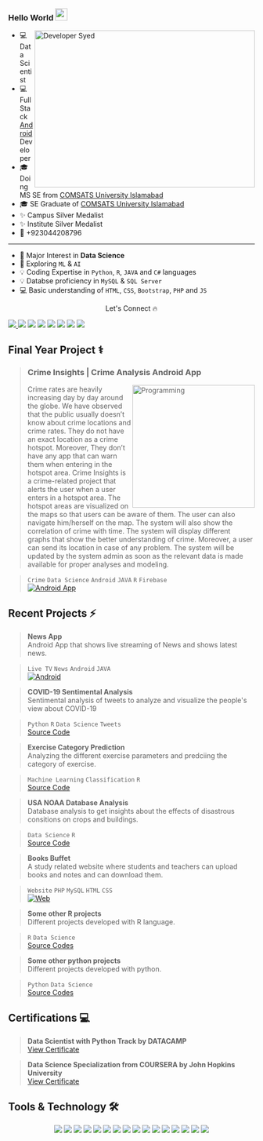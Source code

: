 ### Hello World <img src="https://media.giphy.com/media/hvRJCLFzcasrR4ia7z/giphy.gif" height="25px" width="25px">
<img align="right" alt="Developer Syed" src="code.gif" width="450" height="320" />

- 💻 Data Scientist 
- 💻 Full Stack [Android](https://developer.android.com/) Developer
- 🎓 Doing MS SE from [COMSATS University Islamabad](https://www.comsats.edu.pk/)
- 🎓 SE Graduate of [COMSATS University Islamabad](https://www.comsats.edu.pk/)
- ✨ Campus Silver Medalist
- ✨ Institute Silver Medalist
- 📱 +923044208796
---
- 🌱 Major Interest in **Data Science**
- 🔭 Exploring `ML` & `AI`
- 💡  Coding Expertise in `Python`, `R`, `JAVA` and `C#` languages
- 💡  Databse proficiency in `MySQL` & `SQL Server`
- 💻 Basic understanding of `HTML`, `CSS`, `Bootstrap`, `PHP` and `JS`

<p align="center"> Let's Connect 🔥</p>
<a href="https://github.com/Syed-Shaheryar-Tirmizi">
<img src="https://img.shields.io/badge/Github-211F1F?style=for-the-badge&logo=GitHub&logoColor=ffffff">
</a> 
<a href="https://www.linkedin.com/in/syed-shaheryar-tirmizi-7818a9194/">
<img src="https://img.shields.io/badge/Linkedin-0077B5?style=for-the-badge&logo=Linkedin&logoColor=ffffff"></a>
<a href="https://www.facebook.com/I.am.Shah17/">
<img src="https://img.shields.io/badge/Facebook-1877F2?style=for-the-badge&logo=Facebook&logoColor=ffffff"></a>
<a href="https://twitter.com/SyedShaheryar_">
<img src="https://img.shields.io/badge/Twitter-08A0E9?style=for-the-badge&logo=Twitter&logoColor=ffffff"></a>
<a href="https://www.instagram.com/syed_zaada_17/">
<img src="https://img.shields.io/badge/Instagram-DD2A7B?style=for-the-badge&logo=Instagram&logoColor=ffffff"></a>
<a href="mailto:syedshaheryar1@gmail.com">
<img src="https://img.shields.io/badge/Gmail-D44638?style=for-the-badge&logo=gmail&logoColor=ffffff"></a>
<a href="https://m.me/I.am.Shah17/">
<img src="https://img.shields.io/badge/Chat-1877F2?style=for-the-badge&logo=Messenger&logoColor=ffffff"></a>
<a href="https://wa.me/923044208796?text=%23Github">
<img src="https://img.shields.io/badge/Chat-25D366?style=for-the-badge&logo=WhatsApp&logoColor=ffffff"></a>
</div>

## Final Year Project ⚕

>### Crime Insights | Crime Analysis Android App
><img align="right" alt="Programming" src="coding.png" height="250" />
> Crime rates are heavily increasing day by day around the globe. We have observed that the public usually doesn’t know about crime locations and crime rates. They do not have an exact location as a crime hotspot. Moreover, They don’t have any app that can warn them when entering in the hotspot area. Crime Insights is a crime-related project that alerts the user when a user enters in a hotspot area. The hotspot areas are visualized on the maps so that users can be aware of them. The user can also navigate him/herself on the map. The system will also show the correlation of crime with time. The system will display different graphs that show the better understanding of crime. Moreover, a user can send its location in case of any problem. The system will be updated by the system admin as soon as the relevant data is made available for proper analyses and modeling.

>`Crime` `Data Science` `Android` `JAVA` `R` `Firebase`
<br>[![Android App](https://img.shields.io/badge/Android-App-00C853?logo=android&logoColor=ffffff)](https://github.com/Syed-Shaheryar-Tirmizi/FYP/)

## Recent Projects ⚡

>**News App**<br>Android App that shows live streaming of News and shows latest news.

>`Live TV` `News` `Android` `JAVA`
<br> [![Android](https://img.shields.io/badge/Android-App-00C853?logo=android&logoColor=ffffff)](https://github.com/Syed-Shaheryar-Tirmizi/Live-News-TV-App)

>**COVID-19 Sentimental Analysis**<br>Sentimental analysis of tweets to analyze and visualize the people's view about COVID-19

>`Python` `R` `Data Science` `Tweets`
<br>[Source Code](https://github.com/Syed-Shaheryar-Tirmizi/Twitter-Sentimental-Analysis)

>**Exercise Category Prediction**<br>Analyzing the different exercise parameters and predciing the category of exercise.

>`Machine Learning` `Classification` `R`
<br>[Source Code](https://github.com/Syed-Shaheryar-Tirmizi/R-pojects/tree/main/Exercise%20Category%20Prediction)


>**USA NOAA Database Analysis**<br>Database analysis to get insights about the effects of disastrous consitions on crops and buildings.

>`Data Science` `R`
<br>[Source Code](https://github.com/Syed-Shaheryar-Tirmizi/R-pojects/tree/main/NOAA%20Database%20Analysis)

>**Books Buffet**<br>A study related website where students and teachers can upload books and notes and can download them.

>`Website` `PHP` `MySQL` `HTML` `CSS`
<br>[![Web](https://img.shields.io/badge/Web-App-00C853?logo=android&logoColor=ffffff)](https://github.com/Syed-Shaheryar-Tirmizi/Books-Buffet)
 
>**Some other R projects**<br>Different projects developed with R language.

>`R` `Data Science`
<br>[Source Codes](https://github.com/Syed-Shaheryar-Tirmizi/R-pojects/)

>**Some other python projects**<br>Different projects developed with python.

>`Python` `Data Science`
<br>[Source Codes](https://github.com/Syed-Shaheryar-Tirmizi/Python-pojects/)


## Certifications 💻

>**Data Scientist with Python Track by DATACAMP**
<br>[View Certificate](https://www.datacamp.com/statement-of-accomplishment/track/b1c04d3d69113d0ee8300306bc97bb39a7c4cfae)

>**Data Science Specialization from COURSERA by John Hopkins University**
<br>[View Certificate](https://www.coursera.org/account/accomplishments/specialization/certificate/KNZ88NELW6A8)

## Tools & Technology 🛠
<div align="center">
<!-- <p align="center"></p> -->
<img src="https://img.shields.io/badge/Python-FFD43B?style=for-the-badge&logo=python&logoColor=white"/>
<img src="https://img.shields.io/badge/R-276DC3?style=for-the-badge&logo=r&logoColor=white"/>
<img src="https://img.shields.io/badge/C++-00599C?style=for-the-badge&logo=cplusplus&logoColor=white" />
<img src="https://img.shields.io/badge/C_Sharp-239120?style=for-the-badge&logo=csharp&logoColor=white" />
<img src="https://img.shields.io/badge/Java-007396?style=for-the-badge&logo=java&logoColor=white" />
<img src="https://img.shields.io/badge/JavaScript-F7DF1E?style=for-the-badge&logo=javascript&logoColor=white" />
<img src="https://img.shields.io/badge/PHP-777BB4?style=for-the-badge&logo=php&logoColor=white" />
<img src="https://img.shields.io/badge/MySQL-005C84?style=for-the-badge&logo=mysql&logoColor=white" />
<img src="https://img.shields.io/badge/firebase-ffca28?style=for-the-badge&logo=firebase&logoColor=white" />
<img src="https://img.shields.io/badge/HTML5-E34F26?style=for-the-badge&logo=html5&logoColor=white" />
<img src="https://img.shields.io/badge/CSS3-1572B6?style=for-the-badge&logo=css3&logoColor=white" />
<img src="https://img.shields.io/badge/Android_Studio-3DDC84?style=for-the-badge&logo=android-studio&logoColor=white" />
<img src="https://img.shields.io/badge/RStudio-75AADB?style=for-the-badge&logo=RStudio&logoColor=white" />
<img src="https://img.shields.io/badge/Jupyter-F37626.svg?&style=for-the-badge&logo=Jupyter&logoColor=white" />
<img src="https://img.shields.io/badge/Colab-F9AB00?style=for-the-badge&logo=googlecolab&color=525252" />
<img src="https://img.shields.io/badge/Git-F05032?style=for-the-badge&logo=git&logoColor=white" />

<br><br>
</div>
<br>

